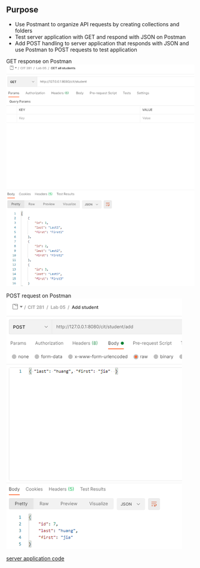 ## Purpose

- Use Postmant to organize API requests by creating collections and folders
- Test server application with GET and respond with JSON on Postman
- Add POST handling to server application that responds with JSON and use Postman to POST requests to test application

GET response on Postman  
![Screenshot](AllStudents.png)

POST request on Postman  
![Screenshot](StudentPost.png)  

[server application code](https://github.com/Jiah-design/cit281-lab5/blob/main/fastify-server.js)


